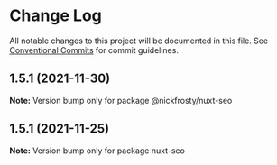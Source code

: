 # Change Log

All notable changes to this project will be documented in this file.
See [Conventional Commits](https://conventionalcommits.org) for commit guidelines.

## 1.5.1 (2021-11-30)

**Note:** Version bump only for package @nickfrosty/nuxt-seo





## 1.5.1 (2021-11-25)

**Note:** Version bump only for package nuxt-seo
